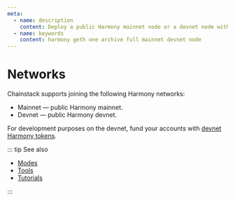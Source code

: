 ```yaml
---
meta:
  - name: description
    content: Deploy a public Harmony mainnet node or a devnet node with the Chainstack managed blockchain services in minutes.
  - name: keywords
    content: harmony geth one archive full mainnet devnet node
---
```


# Networks

Chainstack supports joining the following Harmony networks:

* Mainnet — public Harmony mainnet.
* Devnet — public Harmony devnet.

For development purposes on the devnet, fund your accounts with [devnet Harmony tokens](http://dev.faucet.easynode.one/).

::: tip See also

* [Modes](/operations/harmony/modes)
* [Tools](/operations/harmony/tools)
* [Tutorials](/tutorials/harmony/)

:::
